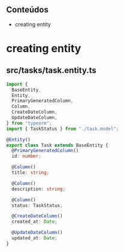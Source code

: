 ## Conteúdos

- creating entity

# creating entity

## src/tasks/task.entity.ts

```ts
import {
  BaseEntity,
  Entity,
  PrimaryGeneratedColumn,
  Column,
  CreateDateColumn,
  UpdateDateColumn,
} from "typeorm";
import { TaskStatus } from "./task.model";

@Entity()
export class Task extends BaseEntity {
  @PrimaryGeneratedColumn()
  id: number;

  @Column()
  title: string;

  @Column()
  description: string;

  @Column()
  status: TaskStatus;

  @CreateDateColumn()
  created_at: Date;

  @UpdateDateColumn()
  updated_at: Date;
}
```
